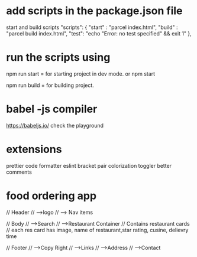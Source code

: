# add scripts in the package.json file

start and build scripts
"scripts": {
    "start" : "parcel index.html",
    "build" : "parcel build index.html",
    "test": "echo \"Error: no test specified\" && exit 1"
},

# run the scripts using

npm run start = for starting project in dev mode.
or
npm start

npm run build = for building project.


# babel -js compiler
https://babeljs.io/
check the playground

# extensions
prettier code formatter
eslint
bracket pair colorization toggler
better comments


# food ordering app

// Header
// -->logo
// --> Nav items

// Body
// -->Search
// -->Restaurant Container
//    Contains restaurant cards
// each res card has image, name of restaurant,star rating, cusine, delievry time

// Footer
// -->Copy Right
// -->Links
// -->Address
// -->Contact

